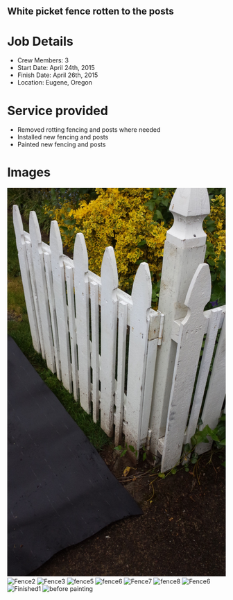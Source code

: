 ## White picket fence rotten to the posts

# Job Details
+ Crew Members: 3
+ Start Date: April 24th, 2015
+ Finish Date: April 26th, 2015
+ Location: Eugene, Oregon

# Service provided
+ Removed rotting fencing and posts where needed
+ Installed new fencing and posts
+ Painted new fencing and posts


# Images
![Fence1](/gallery/eugene-fence1/20150424_080022.jpg)
![Fence2](/gallery/eugene-fence1/20150424_080036.jpg)
![Fence3](/gallery/eugene-fence1/20150424_080041.jpg)
![fence5](/gallery/eugene-fence1/20150424_081536.jpg)
![fence6](/gallery/eugene-fence1/20150424_081555.jpg)
![Fence7](/gallery/eugene-fence1/20150424_153324.jpg)
![fence8](/gallery/eugene-fence1/20150424_131234.jpg)
![Fence6](/gallery/eugene-fence1/20150424_153324.jpg)
![Finished1](/gallery/eugene-fence1/20150424_153358.jpg)
![before painting](/gallery/eugene-fence1/20150424_153409.jpg)
